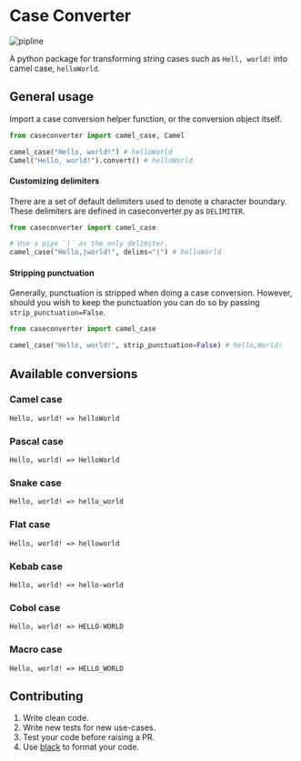 # Case Converter

![pipline](https://gitlab.com/chrisdoherty4/python-case-converter/badges/master/pipeline.svg)

A python package for transforming string cases such as `Hell, world!` into
camel case, `helloWorld`.

## General usage

Import a case conversion helper function, or the conversion object itself.

```python
from caseconverter import camel_case, Camel

camel_case("Hello, world!") # helloWorld
Camel("Hello, world!").convert() # helloWorld
```

#### Customizing delimiters

There are a set of default delimiters used to denote a character boundary.
These delimiters are defined in caseconverter.py as `DELIMITER`.

```python
from caseconverter import camel_case

# Use a pipe `|` as the only delimiter.
camel_case("Hello,|world!", delims="|") # helloWorld
```

#### Stripping punctuation

Generally, punctuation is stripped when doing a case conversion. However, should you
wish to keep the punctuation you can do so by passing `strip_punctuation=False`.

```python
from caseconverter import camel_case

camel_case("Hello, world!", strip_punctuation=False) # hello,World!
```

## Available conversions

### Camel case

```text
Hello, world! => helloWorld
```

### Pascal case

```text
Hello, world! => HelloWorld
```

### Snake case

```text
Hello, world! => hello_world
```

### Flat case

```text
Hello, world! => helloworld
```

### Kebab case

```text
Hello, world! => hello-world
```

### Cobol case

```text
Hello, world! => HELLO-WORLD
```

### Macro case

```text
Hello, world! => HELLO_WORLD
```

## Contributing

1. Write clean code.
2. Write new tests for new use-cases.
3. Test your code before raising a PR.
4. Use [black](https://pypi.org/project/black/) to format your code.
